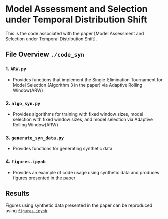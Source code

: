 # Model Assessment and Selection under Temporal Distribution Shift
This is the code associated with the paper [Model Assessment and Selection under Temporal Distribution Shift].

## File Overview `./code_syn`
### 1. `ARW.py`
- Provides functions that implement the Single-Elimination Tournament for Model Selection (Algorithm 3 in the paper) via Adaptive Rolling Window(ARW)

### 2. `algo_syn.py`
- Provides algorithms for training with fixed window sizes, model selection with fixed window sizes, and model selection via Adaptive Rolling Window(ARW)
  
### 3. `generate_syn_data.py`
- Provides functions for generating synthetic data

### 4. `figures.ipynb`
- Provides an example of code usage using synthetic data and produces figures presented in the paper

## Results
Figures using synthetic data presented in the paper can be reproduced using <a href="./code_syn/figures.ipynb">`figures.ipynb`</a>.
